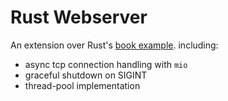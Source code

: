 # Rust Webserver
An extension over Rust's [book example](https://doc.rust-lang.org/stable/book/ch20-00-final-project-a-web-server.html).
including:
- async tcp connection handling with `mio`
- graceful shutdown on SIGINT
- thread-pool implementation